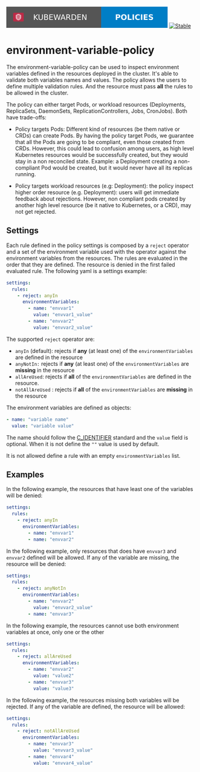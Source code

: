 [![Kubewarden Policy Repository](https://github.com/kubewarden/community/blob/main/badges/kubewarden-policies.svg)](https://github.com/kubewarden/community/blob/main/REPOSITORIES.md#policy-scope)
[![Stable](https://img.shields.io/badge/status-stable-brightgreen?style=for-the-badge)](https://github.com/kubewarden/community/blob/main/REPOSITORIES.md#stable)

# environment-variable-policy

The environment-variable-policy can be used to inspect environment variables
defined in the resources deployed in the cluster. It's able to validate both
variables names and values. The policy allows the users to define multiple
validation rules. And the resource must pass **all** the rules to be allowed in
the cluster.

The policy can either target Pods, or workload resources (Deployments,
ReplicaSets, DaemonSets, ReplicationControllers, Jobs, CronJobs). Both have
trade-offs:

- Policy targets Pods: Different kind of resources (be them native or CRDs) can
  create Pods. By having the policy target Pods, we guarantee that all the Pods
  are going to be compliant, even those created from CRDs. However, this could
  lead to confusion among users, as high level Kubernetes resources would be
  successfully created, but they would stay in a non reconciled state. Example:
  a Deployment creating a non-compliant Pod would be created, but it would
  never have all its replicas running.

- Policy targets workload resources (e.g: Deployment): the policy inspect
  higher order resource (e.g. Deployment): users will get immediate feedback
  about rejections. However, non compliant pods created by another high level
  resource (be it native to Kubernetes, or a CRD), may not get rejected.

## Settings

Each rule defined in the policy settings is composed by a `reject` operator and
a set of the environment variable used with the operator against the
environment variables from the resources. The rules are evaluated in the order
that they are defined. The resource is denied in the first failed evaluated
rule. The following yaml is a settings example:

```yaml
settings:
  rules:
    - reject: anyIn
      environmentVariables:
        - name: "envvar1"
          value: "envvar1_value"
        - name: "envvar2"
          value: "envvar2_value"

```

The supported `reject` operator are:


- `anyIn` (default): rejects if **any** (at least one) of the
  `environmentVariables` are defined in the  resource
- `anyNotIn:` rejects if **any**  (at least one) of the `environmentVariables`
  are **missing** in the  resource
- `allAreUsed`: rejects if **all** of the `environmentVariables` are defined in
  the resource. 
- `notAllAreUsed` : rejects if **all** of the `environmentVariables` are
  **missing** in the  resource

The environment variables are defined as objects:
```yaml
- name: "variable name"
  value: "variable value"
```

The name should follow the
[C_IDENTIFIER](https://kubernetes.io/docs/reference/generated/kubernetes-api/v1.22/#envvar-v1-core)
standard and the `value` field is optional. When it is not define the `""`
value is used by default.

It is not allowed define a rule with an empty `environmentVariables` list.

## Examples

In the following example, the resources that have least one of the variables
will be denied:

```yaml
settings:
  rules:
    - reject: anyIn
      environmentVariables:
        - name: "envvar1"
        - name: "envvar2"

```

In the following example, only resources that does have `envvar3` and `envvar2`
defined will be allowed. If any of the variable are missing, the resource will
be denied:

```yaml
settings:
  rules:
    - reject: anyNotIn
      environmentVariables:
        - name: "envvar2"
          value: "envvar2_value"
        - name: "envvar3"
```

In the following example, the resources cannot use both environment variables
at once, only one or the other

```yaml
settings:
  rules:
    - reject: allAreUsed
      environmentVariables:
        - name: "envvar2"
          value: "value2"
        - name: "envvar3"
          value: "value3"
```


In the following example, the resources missing  both variables  will be
rejected. If any of the variable are defined, the resource will be allowed:

```yaml
settings:
  rules:
    - reject: notAllAreUsed
      environmentVariables:
        - name: "envvar3"
          value: "envvar3_value"
        - name: "envvar4"
          value: "envvar4_value"
```
